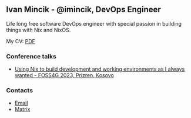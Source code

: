 ## Ivan Mincik - @imincik, DevOps Engineer

Life long free software DevOps engineer with special passion in building things with Nix and NixOS.

My CV: [PDF](https://github.com/imincik/resume/blob/master/resume.pdf)

### Conference talks

* [Using Nix to build development and working environments as I always wanted - FOSS4G 2023, Prizren, Kosovo](https://docs.google.com/presentation/d/e/2PACX-1vR6iO7ldB0GxoX2xE0MT2IBI7cGU3l5mWBjHlDVNOe6sboOE1BfksuG16erEMaZILKKtmUBTGkenYCj/pub?start=false&loop=false&delayms=3000)

### Contacts 
  * [Email](mailto:ivan.mincik@gmail.com)
  * [Matrix](https://matrix.to/#/@imincik:matrix.org)
